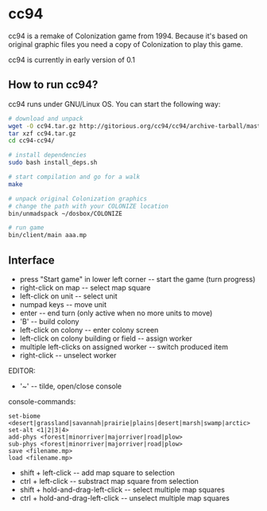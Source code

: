 cc94
====

cc94 is a remake of Colonization game from 1994. Because it's based on 
original graphic files you need a copy of Colonization to play this game.

cc94 is currently in early version of 0.1

How to run cc94?
----------------

cc94 runs under GNU/Linux OS. You can start the following way:

```bash
# download and unpack
wget -O cc94.tar.gz http://gitorious.org/cc94/cc94/archive-tarball/master
tar xzf cc94.tar.gz
cd cc94-cc94/

# install dependencies
sudo bash install_deps.sh

# start compilation and go for a walk
make

# unpack original Colonization graphics
# change the path with your COLONIZE location
bin/unmadspack ~/dosbox/COLONIZE

# run game
bin/client/main aaa.mp
```

Interface
---------

* press "Start game" in lower left corner -- start the game (turn progress)
* right-click on map -- select map square
* left-click on unit -- select unit
* numpad keys -- move unit
* enter -- end turn (only active when no more units to move)
* 'B' -- build colony
* left-click on colony -- enter colony screen
* left-click on colony building or field -- assign worker
* multiple left-clicks on assigned worker -- switch produced item
* right-click -- unselect worker

EDITOR:

* '~' -- tilde, open/close console

console-commands:
```
set-biome <desert|grassland|savannah|prairie|plains|desert|marsh|swamp|arctic>
set-alt <1|2|3|4>
add-phys <forest|minorriver|majorriver|road|plow>
sub-phys <forest|minorriver|majorriver|road|plow>
save <filename.mp>
load <filename.mp>
```

* shift + left-click -- add map square to selection
* ctrl + left-click -- substract map square from selection
* shift + hold-and-drag-left-click -- select multiple map squares
* ctrl + hold-and-drag-left-click -- unselect multiple map squares


















